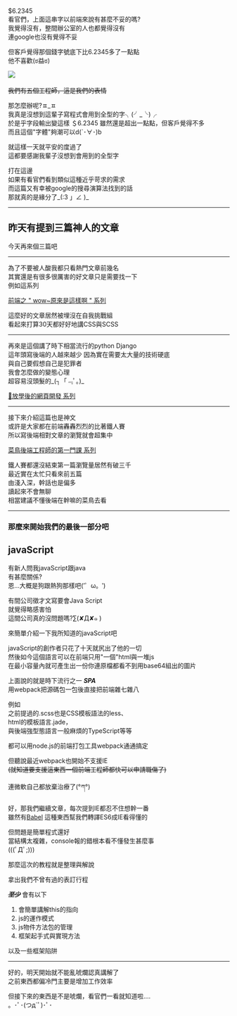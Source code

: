 $6.2345   
看官們，上面這串字以前端來說有甚麼不妥的嗎?  
我覺得沒有，整間辦公室的人也都覺得沒有   
連google也沒有覺得不妥 

但客戶覺得那個錢字號底下比6.2345多了一點點  
他不喜歡(ಠ益ಠ)  

![](https://CY810912.github.io/img/023001.jpg) 　　

~~我們有五個工程師，這是我們的表情~~  


那怎麼辦呢?ㅍ_ㅍ  
我真是沒想到這輩子寫程式會用到全型的字╮(╯_╰)╭  
於是乎字段輸出變這樣
＄6.2345
雖然還是超出一點點，但客戶覺得不多  
而且這個"字體"夠潮可以d(`･∀･)b 

就這樣一天就平安的度過了  
這都要感謝我輩子沒想到會用到的全型字

打在這邊  
如果有看官們看到類似這種近乎苛求的需求  
而這篇又有幸被google的搜尋演算法找到的話    
那就真的是緣分了_(:3 」∠ )_

---

## 昨天有提到三篇神人的文章  
今天再來個三篇吧  

---  
為了不要被人酸我都只看熱門文章前幾名  
其實還是有很多很厲害的好文章只是需要找一下  
例如這系列  

 [前端之 " wow~原來是這樣啊 " 系列](https://ithelp.ithome.com.tw/users/20111959/ironman/1786)  

這麼好的文章居然被埋沒在自我挑戰組  
看起來打算30天都好好地講CSS與SCSS    

--- 
再來是這個講了時下相當流行的python Django  
這年頭寫後端的人越來越少
因為實在需要太大量的技術硬底  
與自己要假想自己是犯罪者  
我會怎麼做的變態心理  
超容易沒頭髮的_(┐「﹃ﾟ｡)_  

[🍐放學後的網頁開發 系列](https://ithelp.ithome.com.tw/users/20111479/ironman/1790?page=1)

--- 
接下來介紹這篇也是神文  
或許是大家都在前端轟轟烈烈的比著鐵人賽  
所以寫後端相對文章的瀏覽就會超集中

[菜鳥後端工程師的第一門課 系列](https://ithelp.ithome.com.tw/users/20107758/ironman/1656) 

鐵人賽都還沒結束第一篇瀏覽量居然有破三千  
最近實在太忙只看來前五篇    
由淺入深，幹話也是偏多  
讀起來不會無聊  
相當建議不懂後端在幹嘛的菜鳥去看  

---

### 那麼來開始我們的最後一部分吧
## javaScript

有新人問我javaScript跟java  
有甚麼關係?  
恩...大概是狗跟熱狗那樣吧(′゜ω。‵)  

有間公司徵才文寫要會Java Script  
就覺得略感害怕  
這間公司真的沒問題嗎?∑(✘Д✘๑ ) 

來簡單介紹一下我所知道的javaScript吧

javaScript的創作者只花了十天就尻出了他的一切  
然後如今這個語言可以在前端只用"一個"html與一堆js  
在最小容量內就可產生出一份你連原檔都看不到用base64組出的圖片  

上面說的就是時下流行之一 _**SPA**_  
用webpack把源碼包一包後直接把前端雜七雜八  

例如  
之前提過的.scss也是CSS模板語法的less、  
html的模板語言.jade，  
與後端強型態語言一般麻煩的TypeScript等等

都可以用node.js的前端打包工具webpack通通搞定

但聽說最近webpack也開始不支援IE  
~~(就知道要支援這東西一個前端工程師都快可以申請職傷了)~~

連微軟自己都放棄治療了(°ཀ°)  

好，那我們繼續文章，每次提到IE都忍不住想幹一番  
雖然有[Babel](https://babeljs.io/) 這種東西幫我們轉譯ES6成IE看得懂的



但問題是簡單程式還好  
當結構太複雜，console報的錯根本看不懂發生甚麼事    
(((ﾟДﾟ;)))  

那麼這次的教程就是整理與解說

拿出我們不曾有過的表訂行程  

_**~~至少~~**_ 會有以下

1. 會簡單講解this的指向
2. js的運作模式
3. js物件方法包的管理
4. 框架起手式與實現方法

以及一些框架陷阱

--- 
好的，明天開始就不能亂唬爛認真講解了  
之前東西都偏冷門主要是增加工作效率

但接下來的東西是不是唬爛，看官們一看就知道啦....  
。･ﾟ･(つд`ﾟ)･ﾟ･
